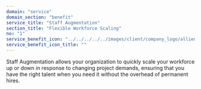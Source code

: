 ```yaml
---
domain: "service"
domain_section: "benefit"
service_title: "Staff Augmentation"
section_title: "Flexible Workforce Scaling"
no: "1"
service_benefit_icon: "../../../../../images/client/company_logo/allied-marketing.png"
service_benefit_icon_title: ""
---
```


Staff Augmentation allows your organization to quickly scale your workforce up or down in response to changing project demands, ensuring that you have the right talent when you need it without the overhead of permanent hires.
